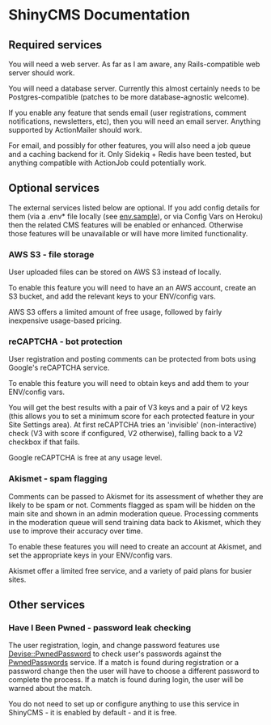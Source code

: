 # ShinyCMS Documentation

## Required services

You will need a web server. As far as I am aware, any Rails-compatible web server should work.

You will need a database server. Currently this almost certainly needs to be Postgres-compatible (patches to be more database-agnostic welcome).

If you enable any feature that sends email (user registrations, comment notifications, newsletters, etc), then you will need an email server. Anything supported by ActionMailer should work.

For email, and possibly for other features, you will also need a job queue and a caching backend for it. Only Sidekiq + Redis have been tested, but anything compatible with ActionJob could potentially work.


## Optional services

The external services listed below are optional. If you add config details for them (via a .env* file locally (see [env.sample](env.sample)), or via Config Vars on Heroku) then the related CMS features will be enabled or enhanced. Otherwise those features will be unavailable or will have more limited functionality.

### AWS S3 - file storage

User uploaded files can be stored on AWS S3 instead of locally.

To enable this feature you will need to have an an AWS account, create an S3 bucket, and add the relevant keys to your ENV/config vars.

AWS S3 offers a limited amount of free usage, followed by fairly inexpensive usage-based pricing.

### reCAPTCHA - bot protection

User registration and posting comments can be protected from bots using Google's reCAPTCHA service.

To enable this feature you will need to obtain keys and add them to your ENV/config vars.

You will get the best results with a pair of V3 keys and a pair of V2 keys (this allows you to set a minimum score for each protected feature in your Site Settings area). At first reCAPTCHA tries an 'invisible' (non-interactive) check (V3 with score if configured, V2 otherwise), falling back to a V2 checkbox if that fails.

Google reCAPTCHA is free at any usage level.

### Akismet - spam flagging

Comments can be passed to Akismet for its assessment of whether they are likely to be spam or not. Comments flagged as spam will be hidden on the main site and shown in an admin moderation queue. Processing comments in the moderation queue will send training data back to Akismet, which they use to improve their accuracy over time.

To enable these features you will need to create an account at Akismet, and set the appropriate keys in your ENV/config vars.

Akismet offer a limited free service, and a variety of paid plans for busier sites.


## Other services

### Have I Been Pwned - password leak checking

The user registration, login, and change password features use [Devise::PwnedPassword](https://github.com/michaelbanfield/devise-pwned_password#readme) to check user's passwords against the [PwnedPasswords](https://haveibeenpwned.com/Passwords) service. If a match is found during registration or a password change then the user will have to choose a different password to complete the process. If a match is found during login, the user will be warned about the match.

You do not need to set up or configure anything to use this service in ShinyCMS - it is enabled by default - and it is free.
